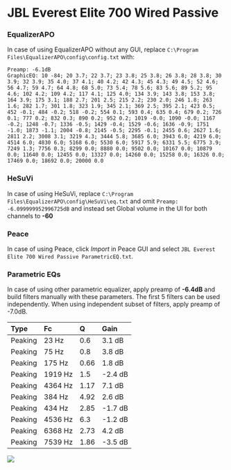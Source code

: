 # JBL Everest Elite 700 Wired Passive

### EqualizerAPO
In case of using EqualizerAPO without any GUI, replace `C:\Program Files\EqualizerAPO\config\config.txt`
with:
```
Preamp: -6.1dB
GraphicEQ: 10 -84; 20 3.7; 22 3.7; 23 3.8; 25 3.8; 26 3.8; 28 3.8; 30 3.9; 32 3.9; 35 4.0; 37 4.1; 40 4.2; 42 4.3; 45 4.3; 49 4.5; 52 4.6; 56 4.7; 59 4.7; 64 4.8; 68 5.0; 73 5.4; 78 5.6; 83 5.6; 89 5.2; 95 4.6; 102 4.2; 109 4.2; 117 4.1; 125 4.0; 134 3.9; 143 3.8; 153 3.8; 164 3.9; 175 3.1; 188 2.7; 201 2.5; 215 2.2; 230 2.0; 246 1.8; 263 1.6; 282 1.7; 301 1.8; 323 1.9; 345 2.1; 369 2.5; 395 2.1; 423 0.5; 452 -0.1; 484 -0.2; 518 -0.2; 554 0.1; 593 0.4; 635 0.4; 679 0.2; 726 0.1; 777 0.2; 832 0.3; 890 0.2; 952 0.2; 1019 -0.0; 1090 -0.0; 1167 -0.2; 1248 -0.7; 1336 -0.5; 1429 -0.4; 1529 -0.6; 1636 -0.9; 1751 -1.0; 1873 -1.1; 2004 -0.8; 2145 -0.5; 2295 -0.1; 2455 0.6; 2627 1.6; 2811 2.2; 3008 3.1; 3219 4.3; 3444 5.8; 3685 6.0; 3943 6.0; 4219 6.0; 4514 6.0; 4830 6.0; 5168 6.0; 5530 6.0; 5917 5.9; 6331 5.5; 6775 3.9; 7249 1.3; 7756 0.3; 8299 0.0; 8880 0.0; 9502 0.0; 10167 0.0; 10879 0.0; 11640 0.0; 12455 0.0; 13327 0.0; 14260 0.0; 15258 0.0; 16326 0.0; 17469 0.0; 18692 0.0; 20000 0.0
```

### HeSuVi
In case of using HeSuVi, replace `C:\Program Files\EqualizerAPO\config\HeSuVi\eq.txt` and omit `Preamp:
-6.099999952996725dB` and instead set Global volume in the UI for both channels to **-60**

### Peace
In case of using Peace, click *Import* in Peace GUI and select `JBL Everest Elite 700 Wired Passive ParametricEQ.txt`.

### Parametric EQs
In case of using other parametric equalizer, apply preamp of **-6.4dB** and build filters manually
with these parameters. The first 5 filters can be used independently.
When using independent subset of filters, apply preamp of -7.0dB.

| Type    | Fc      |    Q | Gain    |
|:--------|:--------|:-----|:--------|
| Peaking | 23 Hz   | 0.6  | 3.1 dB  |
| Peaking | 75 Hz   | 0.8  | 3.8 dB  |
| Peaking | 175 Hz  | 0.66 | 1.8 dB  |
| Peaking | 1919 Hz | 1.5  | -2.4 dB |
| Peaking | 4364 Hz | 1.17 | 7.1 dB  |
| Peaking | 384 Hz  | 4.92 | 2.6 dB  |
| Peaking | 434 Hz  | 2.85 | -1.7 dB |
| Peaking | 4536 Hz | 6.3  | -1.2 dB |
| Peaking | 6368 Hz | 2.73 | 4.2 dB  |
| Peaking | 7539 Hz | 1.86 | -3.5 dB |

![](https://raw.githubusercontent.com/jaakkopasanen/AutoEq/master/results/innerfidelity/sbaf-serious/JBL%20Everest%20Elite%20700%20Wired%20Passive/JBL%20Everest%20Elite%20700%20Wired%20Passive.png)